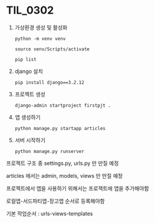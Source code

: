 # TIL_0302

1. 가상환경 생성 및 활성화

   `python -m venv venv`

   `source venv/Scripts/activate`

   `pip list`

2. django 설치

   `pip install django==3.2.12`

3. 프로젝트 생성

   `django-admin startproject firstpjt .`

4. 앱 생성하기

   `python manage.py startapp articles`

5. 서버 시작하기

   `python manage.py runserver`



프로젝트 구조 중 settings.py, urls.py 만 만질 예정

articles 에서는 admin, models, views 만 만질 예정



프로젝트에서 앱을 사용하기 위해서는 프로젝트에 앱을 추가해야함

로컬앱-서드파티앱-장고앱 순서로 등록해야함





기본 작업순서 : urls-views-templates
